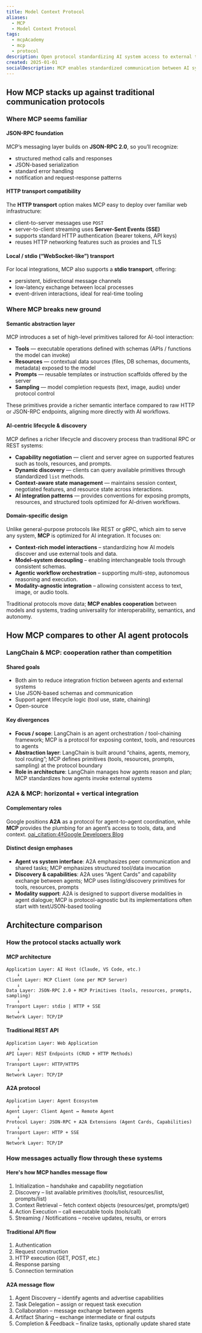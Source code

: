 ```yaml
---
title: Model Context Protocol
aliases:
  - MCP
  - Model Context Protocol
tags:
  - mcpAcademy
  - mcp
  - protocol
description: Open protocol standardizing AI system access to external tools, data, and resources
created: 2025-01-01
socialDescription: MCP enables standardized communication between AI systems and external resources through interoperable components
---
```


## How MCP stacks up against traditional communication protocols

### Where MCP seems familiar 

#### JSON-RPC foundation  

MCP’s messaging layer builds on **JSON-RPC 2.0**, so you’ll recognize:  
- structured method calls and responses  
- JSON-based serialization  
- standard error handling  
- notification and request-response patterns  

#### HTTP transport compatibility  

The **HTTP transport** option makes MCP easy to deploy over familiar web infrastructure:  
- client-to-server messages use `POST`  
- server-to-client streaming uses **Server-Sent Events (SSE)**  
- supports standard HTTP authentication (bearer tokens, API keys)  
- reuses HTTP networking features such as proxies and TLS  

#### Local / stdio (“WebSocket-like”) transport  

For local integrations, MCP also supports a **stdio transport**, offering:  
- persistent, bidirectional message channels  
- low-latency exchange between local processes  
- event-driven interactions, ideal for real-time tooling  
### Where MCP breaks new ground

#### Semantic abstraction layer

MCP introduces a set of high-level primitives tailored for AI-tool interaction:

- **Tools** — executable operations defined with schemas (APIs / functions the model can invoke)  
- **Resources** — contextual data sources (files, DB schemas, documents, metadata) exposed to the model  
- **Prompts** — reusable templates or instruction scaffolds offered by the server  
- **Sampling** — model completion requests (text, image, audio) under protocol control  

These primitives provide a richer semantic interface compared to raw HTTP or JSON-RPC endpoints, aligning more directly with AI workflows.

#### AI-centric lifecycle & discovery

MCP defines a richer lifecycle and discovery process than traditional RPC or REST systems:

- **Capability negotiation** — client and server agree on supported features such as tools, resources, and prompts.  
- **Dynamic discovery** — clients can query available primitives through standardized `list` methods.  
- **Context-aware state management** — maintains session context, negotiated features, and resource state across interactions.  
- **AI integration patterns** — provides conventions for exposing prompts, resources, and structured tools optimized for AI-driven workflows.

#### Domain-specific design

Unlike general-purpose protocols like REST or gRPC, which aim to serve any system, **MCP** is optimized for AI integration. It focuses on:

- **Context-rich model interactions** – standardizing how AI models discover and use external tools and data.
- **Model–system decoupling** – enabling interchangeable tools through consistent schemas.
- **Agentic workflow orchestration** – supporting multi-step, autonomous reasoning and execution.
- **Modality-agnostic integration** – allowing consistent access to text, image, or audio tools.

Traditional protocols move data; **MCP enables cooperation** between models and systems, trading universality for interoperability, semantics, and autonomy.

## How MCP compares to other AI agent protocols

### LangChain & MCP: cooperation rather than competition

#### Shared goals

- Both aim to reduce integration friction between agents and external systems  
- Use JSON-based schemas and communication  
- Support agent lifecycle logic (tool use, state, chaining)  
- Open-source  

#### Key divergences

- **Focus / scope**: LangChain is an agent orchestration / tool-chaining framework; MCP is a protocol for exposing context, tools, and resources to agents  
- **Abstraction layer**: LangChain is built around “chains, agents, memory, tool routing”; MCP defines primitives (tools, resources, prompts, sampling) at the protocol boundary  
- **Role in architecture**: LangChain manages how agents reason and plan; MCP standardizes how agents invoke external systems  

### A2A & MCP: horizontal + vertical integration

#### Complementary roles

Google positions **A2A** as a protocol for agent-to-agent coordination, while **MCP** provides the plumbing for an agent’s access to tools, data, and context.  [oai_citation:4‡Google Developers Blog](https://developers.googleblog.com/en/a2a-a-new-era-of-agent-interoperability)  

#### Distinct design emphases

- **Agent vs system interface**: A2A emphasizes peer communication and shared tasks; MCP emphasizes structured tool/data invocation  
- **Discovery & capabilities**: A2A uses “Agent Cards” and capability exchange between agents; MCP uses listing/discovery primitives for tools, resources, prompts  
- **Modality support**: A2A is designed to support diverse modalities in agent dialogue; MCP is protocol-agnostic but its implementations often start with text/JSON-based tooling  

## Architecture comparison

### How the protocol stacks actually work

#### MCP architecture

```text
Application Layer: AI Host (Claude, VS Code, etc.)
    ↓
Client Layer: MCP Client (one per MCP Server)
    ↓
Data Layer: JSON-RPC 2.0 + MCP Primitives (tools, resources, prompts, sampling)
    ↓
Transport Layer: stdio | HTTP + SSE
    ↓
Network Layer: TCP/IP
```

#### Traditional REST API

```text
Application Layer: Web Application
    ↓
API Layer: REST Endpoints (CRUD + HTTP Methods)
    ↓
Transport Layer: HTTP/HTTPS
    ↓
Network Layer: TCP/IP
```

#### A2A protocol

```text
Application Layer: Agent Ecosystem
    ↓
Agent Layer: Client Agent ↔ Remote Agent
    ↓
Protocol Layer: JSON-RPC + A2A Extensions (Agent Cards, Capabilities)
    ↓
Transport Layer: HTTP + SSE
    ↓
Network Layer: TCP/IP
```

### How messages actually flow through these systems

#### Here's how MCP handles message flow

1. Initialization – handshake and capability negotiation
2. Discovery – list available primitives (tools/list, resources/list, prompts/list)
3. Context Retrieval – fetch context objects (resources/get, prompts/get)
4. Action Execution – call executable tools (tools/call)
5. Streaming / Notifications – receive updates, results, or errors

#### Traditional API flow

1. Authentication
2. Request construction
3. HTTP execution (GET, POST, etc.)
4. Response parsing
5. Connection termination

#### A2A message flow

1. Agent Discovery – identify agents and advertise capabilities
2. Task Delegation – assign or request task execution
3. Collaboration – message exchange between agents
4. Artifact Sharing – exchange intermediate or final outputs
5. Completion & Feedback – finalize tasks, optionally update shared state